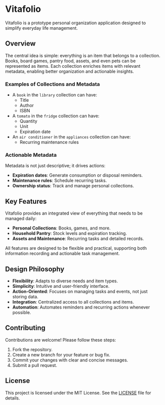 # Vitafolio

Vitafolio is a prototype personal organization application designed to simplify everyday life management.

## Overview

The central idea is simple: everything is an item that belongs to a collection. Books, board games, pantry food, assets, and even pets can be represented as items. Each collection enriches items with relevant metadata, enabling better organization and actionable insights.

### Examples of Collections and Metadata

- A `book` in the `library` collection can have:
  - Title
  - Author
  - ISBN
- A `tomato` in the `fridge` collection can have:
  - Quantity
  - Unit
  - Expiration date
- An `air conditioner` in the `appliances` collection can have:
  - Recurring maintenance rules

### Actionable Metadata

Metadata is not just descriptive; it drives actions:

- **Expiration dates**: Generate consumption or disposal reminders.
- **Maintenance rules**: Schedule recurring tasks.
- **Ownership status**: Track and manage personal collections.

## Key Features

Vitafolio provides an integrated view of everything that needs to be managed daily:

- **Personal Collections**: Books, games, and more.
- **Household Pantry**: Stock levels and expiration tracking.
- **Assets and Maintenance**: Recurring tasks and detailed records.

All features are designed to be flexible and practical, supporting both information recording and actionable task management.

## Design Philosophy

- **Flexibility**: Adapts to diverse needs and item types.
- **Simplicity**: Intuitive and user-friendly interface.
- **Action-Oriented**: Focuses on managing tasks and events, not just storing data.
- **Integration**: Centralized access to all collections and items.
- **Automation**: Automates reminders and recurring actions whenever possible.

## Contributing

Contributions are welcome! Please follow these steps:

1. Fork the repository.
2. Create a new branch for your feature or bug fix.
3. Commit your changes with clear and concise messages.
4. Submit a pull request.

## License

This project is licensed under the MIT License. See the [LICENSE](./LICENSE) file for details.
